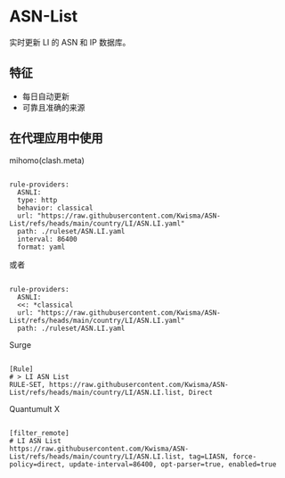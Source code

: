 
# ASN-List
    
实时更新 LI 的 ASN 和 IP 数据库。
    
## 特征
    
- 每日自动更新
- 可靠且准确的来源
    
## 在代理应用中使用
    
mihomo(clash.meta)
   
<pre><code class="language-javascript">
rule-providers:
  ASNLI:
  type: http
  behavior: classical
  url: "https://raw.githubusercontent.com/Kwisma/ASN-List/refs/heads/main/country/LI/ASN.LI.yaml"
  path: ./ruleset/ASN.LI.yaml
  interval: 86400
  format: yaml
</code></pre>

或者

<pre><code class="language-javascript">
rule-providers:
  ASNLI:
  <<: *classical
  url: "https://raw.githubusercontent.com/Kwisma/ASN-List/refs/heads/main/country/LI/ASN.LI.yaml"
  path: ./ruleset/ASN.LI.yaml
</code></pre>
    
Surge
    
<pre><code class="language-javascript">
[Rule]
# > LI ASN List
RULE-SET, https://raw.githubusercontent.com/Kwisma/ASN-List/refs/heads/main/country/LI/ASN.LI.list, Direct
</code></pre>
    
Quantumult X
    
<pre><code class="language-javascript">
[filter_remote]
# LI ASN List
https://raw.githubusercontent.com/Kwisma/ASN-List/refs/heads/main/country/LI/ASN.LI.list, tag=LIASN, force-policy=direct, update-interval=86400, opt-parser=true, enabled=true
</code></pre>

